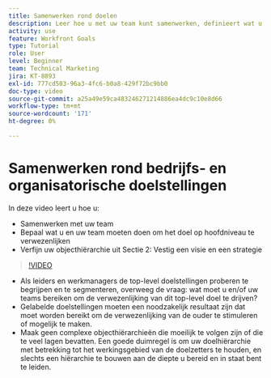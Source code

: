 ```yaml
---
title: Samenwerken rond doelen
description: Leer hoe u met uw team kunt samenwerken, definieert wat u en uw team moeten doen om het doel op het hoogste niveau te bereiken en verfijnen uw objecthiërarchie.
activity: use
feature: Workfront Goals
type: Tutorial
role: User
level: Beginner
team: Technical Marketing
jira: KT-8893
exl-id: 777cd503-96a3-4fc6-b0a8-429f72bc9bb0
doc-type: video
source-git-commit: a25a49e59ca483246271214886ea4dc9c10e8d66
workflow-type: tm+mt
source-wordcount: '171'
ht-degree: 0%

---
```


# Samenwerken rond bedrijfs- en organisatorische doelstellingen

In deze video leert u hoe u:

* Samenwerken met uw team
* Bepaal wat u en uw team moeten doen om het doel op hoofdniveau te verwezenlijken
* Verfijn uw objecthiërarchie uit Sectie 2: Vestig een visie en een strategie

>[!VIDEO](https://video.tv.adobe.com/v/335187/?quality=12&learn=on)

<!--
Pro-tips graphic
-->

* Als leiders en werkmanagers de top-level doelstellingen proberen te begrijpen en te segmenteren, overweeg de vraag: wat moet u en/of uw teams bereiken om de verwezenlijking van dit top-level doel te drijven?
* Gelabelde doelstellingen moeten een noodzakelijk resultaat zijn dat moet worden bereikt om de verwezenlijking van de ouder te stimuleren of mogelijk te maken.
* Maak geen complexe objecthiërarchieën die moeilijk te volgen zijn of die te veel lagen bevatten. Een goede duimregel is om uw doelhiërarchie met betrekking tot het werkingsgebied van de doelzetters te houden, en slechts een hiërarchie te bouwen aan de diepte u bereid en in staat bent te leiden.
